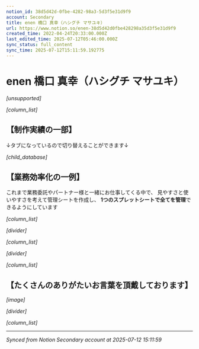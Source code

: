 ```yaml
---
notion_id: 38d5d42d-0fbe-4282-98a3-5d3f5e31d9f9
account: Secondary
title: enen 橋口 真幸（ハシグチ マサユキ）
url: https://www.notion.so/enen-38d5d42d0fbe428298a35d3f5e31d9f9
created_time: 2022-04-24T20:33:00.000Z
last_edited_time: 2025-07-12T05:46:00.000Z
sync_status: full_content
sync_time: 2025-07-12T15:11:59.192775
---
```


# enen 橋口 真幸（ハシグチ マサユキ）

*[unsupported]*

*[column_list]*

## 【制作実績の一部】

↓タブになっているので切り替えることができます↓

*[child_database]*

## 【業務効率化の一例】

これまで業務委託やパートナー様と一緒にお仕事してくる中で、
見やすさと使いやすさを考えて管理シートを作成し、
**1つのスプレットシートで全てを管理**できるようにしています

*[column_list]*

*[divider]*

*[column_list]*

*[divider]*

*[column_list]*

## 【たくさんのありがたいお言葉を頂戴しております】

*[image]*

*[divider]*

*[column_list]*


---

*Synced from Notion Secondary account at 2025-07-12 15:11:59*

